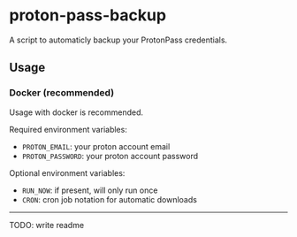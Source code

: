 # proton-pass-backup

A script to automaticly backup your ProtonPass credentials.

## Usage

### Docker (recommended)

Usage with docker is recommended.

Required environment variables:
- `PROTON_EMAIL`: your proton account email
- `PROTON_PASSWORD`: your proton account password

Optional environment variables:
- `RUN_NOW`: if present, will only run once
- `CRON`: cron job notation for automatic downloads

---

TODO: write readme
